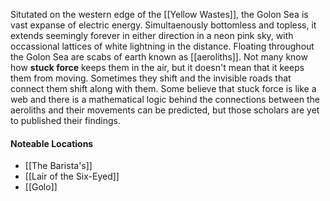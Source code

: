 Situtated on the western edge of the [[Yellow Wastes]], the Golon Sea is vast expanse of electric energy. Simultaenously bottomless and topless, it extends seemingly forever in either direction in a neon pink sky, with occassional lattices of white lightning in the distance. Floating throughout the Golon Sea are scabs of earth known as  [[aeroliths]]. Not many know how **stuck force** keeps them in the air, but it doesn't mean that it keeps them from moving. Sometimes they shift and the invisible roads that connect them shift along with them. Some believe that stuck force is like a web and there is a mathematical logic behind the connections between the aeroliths and their movements can be predicted, but those scholars are yet to published their findings.

#### Noteable Locations
* [[The Barista's]]
* [[Lair of the Six-Eyed]]
* [[Golo]]